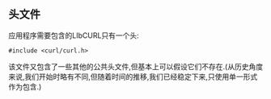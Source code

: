 
## 头文件

应用程序需要包含的LIbCURL只有一个头:

```
#include <curl/curl.h>
```

该文件又包含了一些其他的公共头文件,但基本上可以假设它们不存在.(从历史角度来说,我们开始时略有不同,但随着时间的推移,我们已经稳定下来,只使用单一形式作为包含.)
